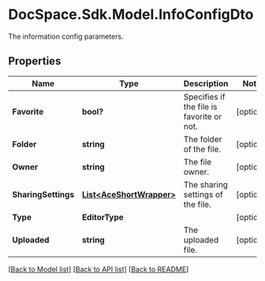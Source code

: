 # DocSpace.Sdk.Model.InfoConfigDto
The information config parameters.

## Properties

Name | Type | Description | Notes
------------ | ------------- | ------------- | -------------
**Favorite** | **bool?** | Specifies if the file is favorite or not. | [optional] 
**Folder** | **string** | The folder of the file. | [optional] 
**Owner** | **string** | The file owner. | [optional] 
**SharingSettings** | [**List&lt;AceShortWrapper&gt;**](AceShortWrapper.md) | The sharing settings of the file. | [optional] 
**Type** | **EditorType** |  | [optional] 
**Uploaded** | **string** | The uploaded file. | [optional] 

[[Back to Model list]](../README.md#documentation-for-models) [[Back to API list]](../README.md#documentation-for-api-endpoints) [[Back to README]](../README.md)

